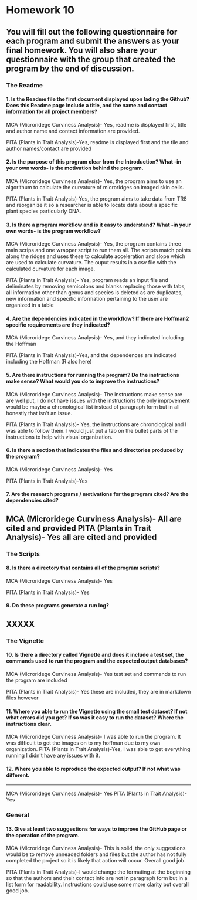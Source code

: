 # Homework 10

You will fill out the following
questionnaire for each program and submit the answers as your final homework. You will
also share your questionnaire with the group that created the program __by the end of discussion__.
---

### The Readme

#### 1. Is the Readme file the first document displayed upon lading the Github?  Does this Readme page include a title, and the name and contact information for all project members?
MCA (Microridege Curviness Analysis)- Yes, readme is displayed first, title and author name and contact information are provided.

PITA (Plants in Trait Analysis)-Yes, readme is displayed first and the tile and author names/contact are provided

#### 2. Is the purpose of this program clear from the Introduction?  What -in your own words- is the motivation behind the program.
MCA (Microridege Curviness Analysis)- Yes, the program aims to use an algorithum to calculate the curvature of microridges on imaged skin cells.

PITA (Plants in Trait Analysis)-Yes, the program aims to take data from TR8 and reorganize it so a researcher is able to locate data about a specific plant species particularly DNA.


#### 3. Is there a program workflow and is it easy to understand?  What -in your own words- is the program workflow?
MCA (Microridege Curviness Analysis)- Yes, the program contains three main scrips and one wrapper script to run them all. The scripts match points along the ridges and uses these to calculate acceleration and slope which are used to calculate curvature. The ouput results in a csv file with the calculated curvature for each image.

PITA (Plants in Trait Analysis)- Yes, program reads an input file and deliminates by removing semicolons and blanks replacing those with tabs, all information other than genus and species is deleted as are duplicates, new information and specific information pertaining to the user are organized in a table

#### 4. Are the dependencies indicated in the workflow?  If there are Hoffman2 specific requirements are they indicated?
MCA (Microridege Curviness Analysis)- Yes, and they indicated including the Hoffman

PITA (Plants in Trait Analysis)-Yes, and the dependences are indicated including the Hoffman (R also here)
#### 5. Are there instructions for running the program?  Do the instructions make sense?  What would you do to improve the instructions?

MCA (Microridege Curviness Analysis)- The instructions make sense are are well put, I do not have issues with the instructions the only improvement would be maybe a chronological list instead of paragraph form but in all honestly that isn't an issue.

PITA (Plants in Trait Analysis)- Yes, the instructions are chronological and I was able to follow them. I would just put a tab on the bullet parts of the instructions to help with visual organization.

#### 6. Is there a section that indicates the files and directories produced by the program?
MCA (Microridege Curviness Analysis)- Yes

PITA (Plants in Trait Analysis)-Yes
#### 7. Are the research programs / motivations for the program cited?  Are the dependencies cited? 
MCA (Microridege Curviness Analysis)- All  are cited and provided
PITA (Plants in Trait Analysis)- Yes all are cited and provided
---

### The Scripts

#### 8. Is there a directory that contains all of the program scripts?
MCA (Microridege Curviness Analysis)- Yes

PITA (Plants in Trait Analysis)- Yes
#### 9. Do these programs generate a run log?
XXXXX
---

### The Vignette

#### 10. Is there a directory called Vignette and does it include a test set, the commands used to run the program and the expected output databases?
MCA (Microridege Curviness Analysis)- Yes test set and commands to run the program are included

PITA (Plants in Trait Analysis)- Yes these are included, they are in markdown files however

#### 11. Where you able to run the Vignette using the small test dataset? If not what errors did you get?  If so was it easy to run the dataset?  Where the instructions clear.
MCA (Microridege Curviness Analysis)- I was able to run the program. It was difficult to get the images on to my hoffman due to my own organization. 
PITA (Plants in Trait Analysis)-Yes, I was able to get everything running I didn't have any issues with it.
#### 12. Where you able to reproduce the expected output?  If not what was different.
---
MCA (Microridege Curviness Analysis)- Yes
PITA (Plants in Trait Analysis)- Yes

### General

#### 13. Give __at least two__ suggestions for ways to improve the GitHub page or the operation of the program.
MCA (Microridege Curviness Analysis)- This is solid, the only suggestions would be to remove unneaded folders and files but the author has not fully completed the project so it is likely that action will occur. Overall good job.


PITA (Plants in Trait Analysis)-I would change the formating at the beginning so that the authors and their contact info are not in paragraph form but in a list form for readability. Instructions could use some more clarity but overall good job.
